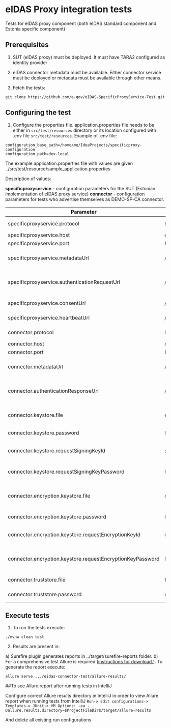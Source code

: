 # eIDAS Proxy integration tests

Tests for eIDAS proxy component (both eIDAS standard component and Estonia specific component)

## Prerequisites

1. SUT (eIDAS proxy) must be deployed. It must have TARA2 configured as identity provider
   
2. eIDAS connector metadata must be available. Either connector service must be deployed or metadata must be available through other means.
   
3. Fetch the tests:

`git clone https://github.com/e-gov/eIDAS-SpecificProxyService-Test.git`

## Configuring the test

1. Configure the properties file. 
   application.properties file needs to be either in `src/test/resources` directory or its location configured with .env file `src/test/resources`.
   Example of .env file:
```
configuration_base_path=/home/me/IdeaProjects/specificproxy-configuration
configuration_path=dev-local
```   
The example application.properties file with values are given ../src/test/resource/sample_application.properties

Description of values:

**specificproxyservice** - configuration parameters for the SUT (Estonian implementation of eIDAS proxy service)
**connector** - configuration parameters for tests who advertise themselves as DEMO-SP-CA connector.

| Parameter | Default |  Description |
|------------|--------------|------------|
| specificproxyservice.protocol | https  | Service protocol. | 
| specificproxyservice.host | ee-eidas-proxy  | Service URL. | 
| specificproxyservice.port | 8083  | Service port. | 
| specificproxyservice.metadataUrl | /EidasNode/ServiceMetadata  | Service metadata endpoint. | 
| specificproxyservice.authenticationRequestUrl | /EidasNode/ColleagueRequest  | Service authentication start endpoint. | 
| specificproxyservice.consentUrl | /SpecificProxyService/Consent  | Consent endpoint. | 
| specificproxyservice.heartbeatUrl | /SpecificProxyService/heartbeat  | Heartbeat endpoint. | 
| connector.protocol | https  | Service protocol. | 
| connector.host | ca-eidas-connector  | Service URL. | 
| connector.port | 8080  | Service port. | 
| connector.metadataUrl | /EidasNode/ConnectorMetadata  | Service metadata endpoint. | 
| connector.authenticationResponseUrl | /EidasNode/ColleagueResponse  | Service authentication response endpoint. | 
| connector.keystore.file | eidasKeyStore_Connector_CA.jks  | Keystore with request signing key. | 
| connector.keystore.password | local-demo  | Keystore password. | 
| connector.keystore.requestSigningKeyId | speps-ca-demo-certificate  | Key id for request signing | 
| connector.keystore.requestSigningKeyPassword | local-demo  | Request signing key password. | 
| connector.encryption.keystore.file | ca-connector-encryption.jks  | Keystore with response decryption key. | 
| connector.encryption.keystore.password | local-demo  | Keystore password. | 
| connector.encryption.keystore.requestEncryptionKeyId | ca-connector-encryption  | Key id for response decryption. | 
| connector.encryption.keystore.requestEncryptionKeyPassword | local-demo  | Response decryption key password. | 
| connector.truststore.file | tls-truststore.p12  | TLS truststore. | 
| connector.truststore.password | changeit  | TLS truststore password. | 

## Execute tests

1. To run the tests execute:

`./mvnw clean test`

2. Results are present in:

a) Surefire plugin generates reports in ../target/surefire-reports folder.
b) For a comprehensive test Allure is required ([instructions for download.](https://docs.qameta.io/allure/#_installing_a_commandline)). To generate the report execute:

`allure serve .../eidas-connector-test/allure-results/`

##To see Allure report after running tests in IntelliJ 

Configure correct Allure results directory in IntelliJ in order to view Allure report when running tests from IntelliJ
`Run-> Edit configurations-> Templates-> JUnit-> VM Options: -ea -Dallure.results.directory=$ProjectFileDir$/target/allure-results`

And delete all existing run configurations
